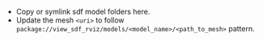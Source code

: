 - Copy or symlink sdf model folders here.
- Update the mesh `<uri>` to follow `package://view_sdf_rviz/models/<model_name>/<path_to_mesh>` pattern.
